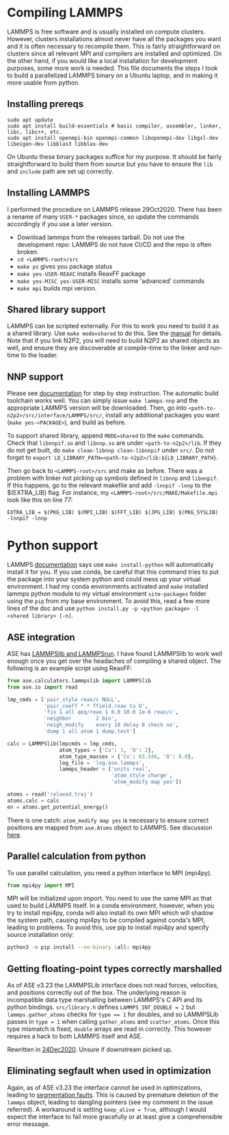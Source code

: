# Compiling LAMMPS
LAMMPS is free software and is usually installed on compute clusters. However, clusters installations almost never have all the packages you want and it is often necessary to recompile them. This is fairly straightforward on clusters since all relevant MPI and compilers are installed and optimized. On the other hand, if you would like a local installation for development purposes, some more work is needed. This file documents the steps I took to build a parallelized LAMMPS binary on a Ubuntu laptop, and in making it more usable from python. 

## Installing prereqs
```
sudo apt update
sudo apt install build-essentials # basic compiler, assembler, linker, libc, libc++, etc.
sudo apt install openmpi-bin openmpi-common libopenmpi-dev libgsl-dev libeigen-dev libblas3 libblas-dev
```
On Ubuntu these binary packages suffice for my purpose. It should be fairly straightforward to build them from source but you have to ensure the `lib` and `include` path are set up correctly. 

## Installing LAMMPS
I performed the procedure on LAMMPS release 29Oct2020. There has been a rename of many `USER-*` packages since, so update the commands accordingly if you use a later version.
 - Download lammps from the releases tarball. Do not use the development repo: LAMMPS do not have CI/CD and the repo is often broken. 
 - `cd <LAMMPS-root>/src`
 - `make ps` gives you package status
 - `make yes-USER-REAXC` installs ReaxFF package
 - `make yes-MISC yes-USER-MISC` installs some 'advanced' commands
 - `make mpi` builds mpi version. 
 
## Shared library support
LAMMPS can be scripted externally. For this to work you need to build it as a shared library. Use `make mode=shared` to do this. See the [manual](https://docs.lammps.org/Build_basics.html) for details. Note that if you link N2P2, you will need to build N2P2 as shared objects as well, and ensure they are discoverable at compile-time to the linker and run-time to the loader. 

## NNP support
Please see [documentation](https://compphysvienna.github.io/n2p2/interfaces/if_lammps.html?highlight=dynamic) for step by step instruction. The automatic build toolchain works well. You can simply issue `make lammps-nnp` and the appropriate LAMMPS version will be downloaded. Then, go into `<path-to-n2p2>/src/interface/LAMMPS/src/`, install any additional packages you want (`make yes-<PACKAGE>`), and build as before.

To support shared library, append `MODE=shared` to the `make` commands. Check that `libnnpif.so` and `libnnp.so` are under `<path-to-n2p2>/lib`. If they do not get built, do `make clean-libnnp clean-libnnpif` under `src/`. Do not forget to `export LD_LIBRARY_PATH=<path-to-n2p2>/lib:${LD_LIBRARY_PATH}`. 

Then go back to `<LAMMPS-root>/src` and make as before. There was a problem with linker not picking up symbols defined in `libnnp` and `libnnpif`. If this happens, go to the relevant makefile and add `-lnnpif -lnnp` to the $(EXTRA_LIB) flag. For instance, my `<LAMMPS-root>/src/MAKE/Makefile.mpi` look like this on line 77:
```
EXTRA_LIB = $(PKG_LIB) $(MPI_LIB) $(FFT_LIB) $(JPG_LIB) $(PKG_SYSLIB) -lnnpif -lnnp
```
# Python support
LAMMPS [documentation](https://docs.lammps.org/Python_install.html) says use `make install-python` will automatically install it for you. If you use conda, be careful that this command tries to put the package into your system python and could mess up your virtual environment. I had my conda environments activated and `make` installed lammps python module to my virtual environment `site-packages` folder using the `pip` from my base environment. To avoid this, read a few more lines of the doc and use `python install.py -p <python package> -l <shared library> [-n]`. 

## ASE integration
ASE has [LAMMPSlib and LAMMPSrun](https://compphysvienna.github.io/n2p2/interfaces/if_lammps.html?highlight=dynamic). I have found LAMMPSlib to work well enough once you get over the headaches of compiling a shared object. The following is an example script using ReaxFF:
```python
from ase.calculators.lammpslib import LAMMPSlib
from ase.io import read

lmp_cmds = ['pair_style reax/c NULL',
            'pair_coeff * * ffield.reax Cu O',
            'fix 1 all qeq/reax 1 0.0 10.0 1e-6 reax/c',
            'neighbor        2 bin',
            'neigh_modify    every 10 delay 0 check no',
            'dump 1 all atom 1 dump.test']

calc = LAMMPSlib(lmpcmds = lmp_cmds,
                 atom_types = {'Cu': 1, 'O': 2},
                 atom_type_masses = {'Cu': 63.546, 'O': 8.0},
                 log_file = 'log-ase.lammps',
                 lammps_header = ['units real',
                                  'atom_style charge',
                                  'atom_modify map yes'])

atoms = read('relaxed.traj')
atoms.calc = calc
en = atoms.get_potential_energy()
```
There is one catch: `atom_modify map yes` is necessary to ensure correct positions are mapped from `ase.Atoms` object to LAMMPS. See discussion [here](https://matsci.org/t/python-interface-to-lammps-scatter-atoms-wont-work-as-expected/32209/2).

## Parallel calculation from python
To use parallel calculation, you need a python interface to MPI (mpi4py). 
```python
from mpi4py import MPI
```
MPI will be initialized upon import. You need to use the same MPI as that used to build LAMMPS itself. In a conda environment, however, when you try to install mpi4py, conda will also install its own MPI which will shadow the system path, causing mpi4py to be compiled against conda's MPI, leading to problems. To avoid this, use pip to install mpi4py and specify source installation only:
```bash
python3 -m pip install --no-binary :all: mpi4py
```

## Getting floating-point types correctly marshalled
As of ASE v3.23 the LAMMPSLib interface does not read forces, velocities, and positions correctly out of the box. The underlying reason is incompatible data type marshalling between LAMMPS's C API and its python bindings. `src/library.h` defines `LAMMPS_INT_DOUBLE = 2` but `lammps.gather_atoms` checks for `type == 1` for doubles, and so LAMMPSLib passes in `type = 1` when calling `gather_atoms` and `scatter_atoms`. Once this type mismatch is fixed, `double` arrays are read in correctly. This however requires a hack to both LAMMPS itself and ASE. 

Rewritten in [24Dec2020](https://github.com/lammps/lammps/pull/2521). Unsure if downstream picked up. 

## Eliminating segfault when used in optimization
Again, as of ASE v3.23 the interface cannot be used in optimizations, leading to [segmentation faults](https://gitlab.com/ase/ase/-/issues/594). This is caused by premature deletion of the `lammps` object, leading to dangling pointers (see my comment in the issue referred). A workaround is setting `keep_alive = True`, although I would expect the interface to fail more gracefully or at least give a comprehensible error message. 
